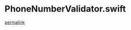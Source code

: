 # PhoneNumberValidator.swift

[permalink](https://github.com/signalapp/Signal-iOS/blob/b68d8a3c8147feb2b69e7421a625608c44b98652/Signal/src/Models/PhoneNumberValidator.swift)
